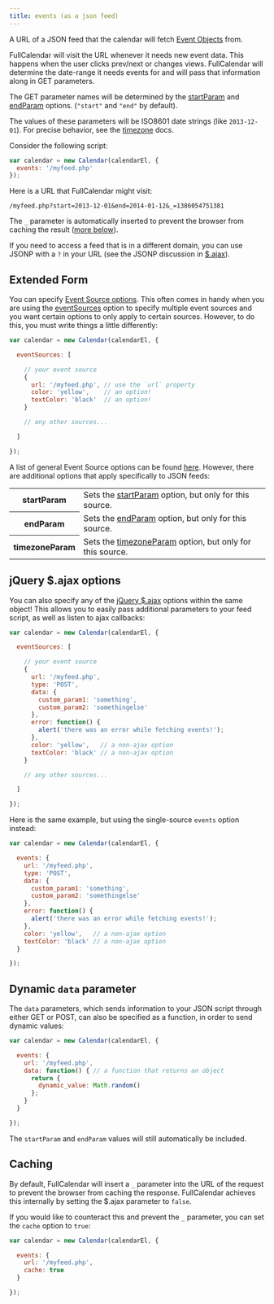```yaml
---
title: events (as a json feed)
---
```


A URL of a JSON feed that the calendar will fetch [Event Objects](event-object) from.

FullCalendar will visit the URL whenever it needs new event data. This happens when the user clicks prev/next or changes views. FullCalendar will determine the date-range it needs events for and will pass that information along in GET parameters.

The GET parameter names will be determined by the [startParam](startParam) and [endParam](endParam) options. (`"start"` and `"end"` by default).

The values of these parameters will be ISO8601 date strings (like `2013-12-01`). For precise behavior, see the [timezone](timezone) docs.

Consider the following script:

```js
var calendar = new Calendar(calendarEl, {
  events: '/myfeed.php'
});
```

Here is a URL that FullCalendar might visit:

`/myfeed.php?start=2013-12-01&end=2014-01-12&_=1386054751381`

The `_` parameter is automatically inserted to prevent the browser from caching the result ([more below](#caching)).

If you need to access a feed that is in a different domain, you can use JSONP with a `?` in your URL (see the JSONP discussion in [$.ajax](http://api.jquery.com/jQuery.ajax/)).

## Extended Form

You can specify [Event Source options](event-source-object#options). This often comes in handy when you are using the [eventSources](eventSources) option to specify multiple event sources and you want certain options to only apply to certain sources. However, to do this, you must write things a little differently:

```js
var calendar = new Calendar(calendarEl, {

  eventSources: [

    // your event source
    {
      url: '/myfeed.php', // use the `url` property
      color: 'yellow',    // an option!
      textColor: 'black'  // an option!
    }

    // any other sources...

  ]

});
```

A list of general Event Source options can be found [here](event-source-object#options).
<span id='options'>However, there are additional options that apply specifically to JSON feeds:</span>

<table>
<tr>
<th>
startParam
</th>
<td>
Sets the <a href='startParam'>startParam</a> option, but only for this source.
</td>
</tr>
<tr>
<th>
endParam
</th>
<td>
Sets the <a href='endParam'>endParam</a> option, but only for this source.
</td>
</tr>
<tr>
<th>
timezoneParam
</th>
<td>
Sets the <a href='timezoneParam'>timezoneParam</a> option, but only for this source.
</td>
</tr>
</table>

## jQuery $.ajax options

You can also specify any of the [jQuery $.ajax](http://api.jquery.com/jQuery.ajax/) options within the same object! This allows you to easily pass additional parameters to your feed script, as well as listen to ajax callbacks:

```js
var calendar = new Calendar(calendarEl, {

  eventSources: [

    // your event source
    {
      url: '/myfeed.php',
      type: 'POST',
      data: {
        custom_param1: 'something',
        custom_param2: 'somethingelse'
      },
      error: function() {
        alert('there was an error while fetching events!');
      },
      color: 'yellow',   // a non-ajax option
      textColor: 'black' // a non-ajax option
    }

    // any other sources...

  ]

});
```

Here is the same example, but using the single-source `events` option instead:

```js
var calendar = new Calendar(calendarEl, {

  events: {
    url: '/myfeed.php',
    type: 'POST',
    data: {
      custom_param1: 'something',
      custom_param2: 'somethingelse'
    },
    error: function() {
      alert('there was an error while fetching events!');
    },
    color: 'yellow',   // a non-ajax option
    textColor: 'black' // a non-ajax option
  }

});
```

## Dynamic `data` parameter

The `data` parameters, which sends information to your JSON script through either GET or POST, can also be specified as a function, in order to send dynamic values:

```js
var calendar = new Calendar(calendarEl, {

  events: {
    url: '/myfeed.php',
    data: function() { // a function that returns an object
      return {
        dynamic_value: Math.random()
      };
    }
  }

});
```

The `startParam` and `endParam` values will still automatically be included.

## Caching

By default, FullCalendar will insert a `_` parameter into the URL of the request to prevent the browser from caching the response. FullCalendar achieves this internally by setting the $.ajax parameter to `false`.

If you would like to counteract this and prevent the `_` parameter, you can set the `cache` option to `true`:

```js
var calendar = new Calendar(calendarEl, {

  events: {
    url: '/myfeed.php',
    cache: true
  }

});
```
